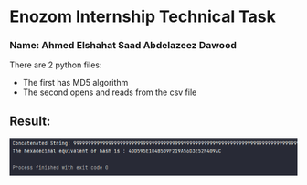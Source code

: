 
# Enozom Internship Technical Task 
### Name: Ahmed Elshahat Saad Abdelazeez Dawood 

There are 2 python files:
* The first has MD5 algorithm 
* The second opens and reads from the csv file

## Result:
![image](screenshot.png)
